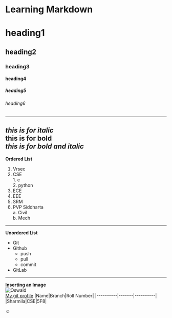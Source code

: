 # Learning Markdown
# heading1
## heading2
### heading3
#### heading4
##### heading5
###### heading6
----------------------------------------------------------------------------------------------------------------------------------------------------
*this is for italic*  
**this is for bold**  
***this is for bold and italic*** 
----------------------------------------------------------------------------------------------------------------------------------------------------
**Ordered List**
1. Vrsec
  1. CSE  
    1. c  
    2. python    
  3. ECE
  4. EEE
2. SRM
3. PVP Siddharta  
  a. Civil  
  b. Mech  
----------------------------------------------------------------------------------------------------------------------------------------------------
**Unordered List**
* Git  
* Github
  - push  
  - pull
  - commit
* GitLab
----------------------------------------------------------------------------------------------------------------------------------------------------
**Inserting an Image**  
![Oswald](https://ih1.redbubble.net/image.1262111833.7193/st,small,507x507-pad,600x600,f8f8f8.jpg)  
[My git profile](https://github.com/sharmila02)
|Name|Branch|Roll Number|
|----------|-------|----------|
|Sharmila|CSE|5F8|

:relaxed:
